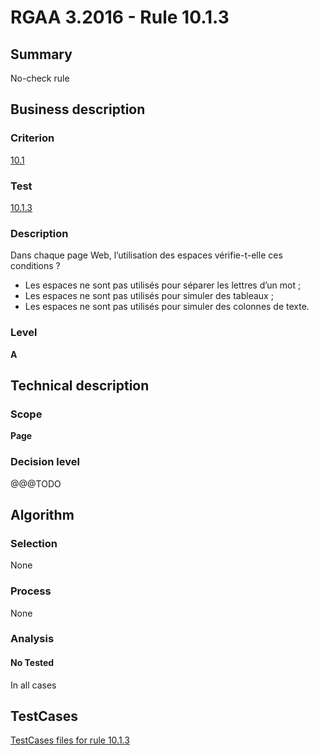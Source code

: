 # RGAA 3.2016 - Rule 10.1.3

## Summary
No-check rule


## Business description

### Criterion
[10.1](http://references.modernisation.gouv.fr/rgaa-accessibilite/2016/criteres.html#crit-10-1)

### Test
[10.1.3](http://references.modernisation.gouv.fr/rgaa-accessibilite/2016/criteres.html#test-10-1-3)

### Description
<div lang="fr">Dans chaque page Web, l&#x2019;utilisation des espaces v&#xE9;rifie-t-elle ces conditions&nbsp;? <ul><li>Les espaces ne sont pas utilis&#xE9;s pour s&#xE9;parer les lettres d&#x2019;un mot&nbsp;;</li> <li>Les espaces ne sont pas utilis&#xE9;s pour simuler des tableaux&nbsp;;</li> <li>Les espaces ne sont pas utilis&#xE9;s pour simuler des colonnes de texte.</li> </ul></div>

### Level
**A**


## Technical description

### Scope
**Page**

### Decision level
@@@TODO


## Algorithm

### Selection
None

### Process
None

### Analysis

#### No Tested
In all cases


##  TestCases

[TestCases files for rule 10.1.3](https://github.com/Asqatasun/Asqatasun/tree/develop/rules/rules-rgaa3.2016/src/test/resources/testcases/rgaa32016/Rgaa32016Rule100103/)


